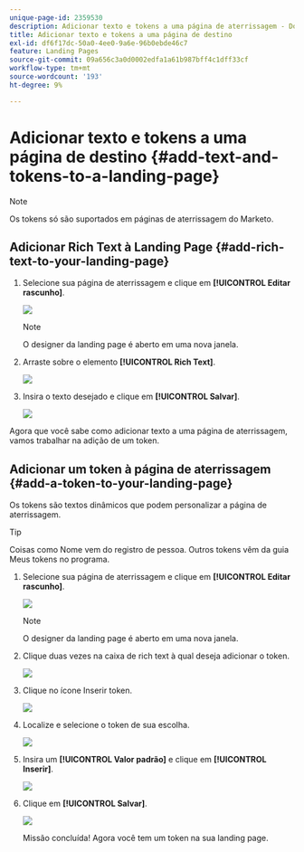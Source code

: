 ```yaml
---
unique-page-id: 2359530
description: Adicionar texto e tokens a uma página de aterrissagem - Documentação do Marketo - Documentação do produto
title: Adicionar texto e tokens a uma página de destino
exl-id: df6f17dc-50a0-4ee0-9a6e-96b0ebde46c7
feature: Landing Pages
source-git-commit: 09a656c3a0d0002edfa1a61b987bff4c1dff33cf
workflow-type: tm+mt
source-wordcount: '193'
ht-degree: 9%

---
```


# Adicionar texto e tokens a uma página de destino {#add-text-and-tokens-to-a-landing-page}

>[!NOTE]
>
>Os tokens só são suportados em páginas de aterrissagem do Marketo.

## Adicionar Rich Text à Landing Page {#add-rich-text-to-your-landing-page}

1. Selecione sua página de aterrissagem e clique em **[!UICONTROL Editar rascunho]**.

   ![](assets/image2014-9-16-14-3a30-3a29.png)

   >[!NOTE]
   >
   >O designer da landing page é aberto em uma nova janela.

1. Arraste sobre o elemento **[!UICONTROL Rich Text]**.

   ![](assets/image2015-5-21-12-3a28-3a49.png)

1. Insira o texto desejado e clique em **[!UICONTROL Salvar]**.

   ![](assets/image2015-7-8-17-3a0-3a49.png)

Agora que você sabe como adicionar texto a uma página de aterrissagem, vamos trabalhar na adição de um token.

## Adicionar um token à página de aterrissagem {#add-a-token-to-your-landing-page}

Os tokens são textos dinâmicos que podem personalizar a página de aterrissagem.

>[!TIP]
>
>Coisas como Nome vem do registro de pessoa. Outros tokens vêm da guia Meus tokens no programa.

1. Selecione sua página de aterrissagem e clique em **[!UICONTROL Editar rascunho]**.

   ![](assets/image2014-9-16-14-3a30-3a54.png)

   >[!NOTE]
   >
   >O designer da landing page é aberto em uma nova janela.

1. Clique duas vezes na caixa de rich text à qual deseja adicionar o token.

   ![](assets/image2015-5-21-12-3a30-3a5.png)

1. Clique no ícone Inserir token.

   ![](assets/image2015-7-8-17-3a21-3a53.png)

1. Localize e selecione o token de sua escolha.

   ![](assets/image2014-9-16-14-3a31-3a20.png)

1. Insira um **[!UICONTROL Valor padrão]** e clique em **[!UICONTROL Inserir]**.

   ![](assets/image2014-9-16-14-3a31-3a29.png)

1. Clique em **[!UICONTROL Salvar]**.

   ![](assets/image2015-7-8-17-3a25-3a22.png)

   Missão concluída! Agora você tem um token na sua landing page.

